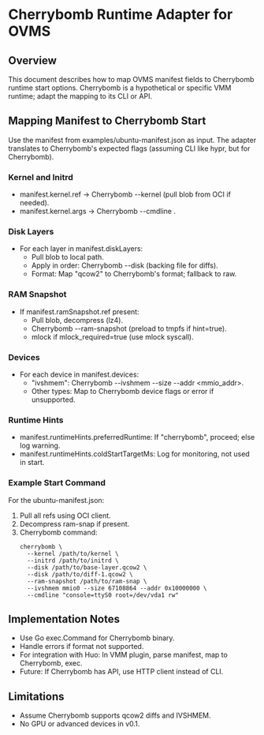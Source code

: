 # Cherrybomb Runtime Adapter for OVMS

## Overview

This document describes how to map OVMS manifest fields to Cherrybomb runtime start options. Cherrybomb is a hypothetical or specific VMM runtime; adapt the mapping to its CLI or API.

## Mapping Manifest to Cherrybomb Start

Use the manifest from examples/ubuntu-manifest.json as input. The adapter translates to Cherrybomb's expected flags (assuming CLI like hypr, but for Cherrybomb).

### Kernel and Initrd
- manifest.kernel.ref → Cherrybomb --kernel <path> (pull blob from OCI if needed).
- manifest.kernel.args → Cherrybomb --cmdline <args>.

### Disk Layers
- For each layer in manifest.diskLayers:
  - Pull blob to local path.
  - Apply in order: Cherrybomb --disk <path> (backing file for diffs).
  - Format: Map "qcow2" to Cherrybomb's format; fallback to raw.

### RAM Snapshot
- If manifest.ramSnapshot.ref present:
  - Pull blob, decompress (lz4).
  - Cherrybomb --ram-snapshot <path> (preload to tmpfs if hint=true).
  - mlock if mlock_required=true (use mlock syscall).

### Devices
- For each device in manifest.devices:
  - "ivshmem": Cherrybomb --ivshmem <name> --size <size> --addr <mmio_addr>.
  - Other types: Map to Cherrybomb device flags or error if unsupported.

### Runtime Hints
- manifest.runtimeHints.preferredRuntime: If "cherrybomb", proceed; else log warning.
- manifest.runtimeHints.coldStartTargetMs: Log for monitoring, not used in start.

### Example Start Command

For the ubuntu-manifest.json:

1. Pull all refs using OCI client.
2. Decompress ram-snap if present.
3. Cherrybomb command:
   ```
   cherrybomb \
     --kernel /path/to/kernel \
     --initrd /path/to/initrd \
     --disk /path/to/base-layer.qcow2 \
     --disk /path/to/diff-1.qcow2 \
     --ram-snapshot /path/to/ram-snap \
     --ivshmem mmio0 --size 67108864 --addr 0x10000000 \
     --cmdline "console=ttyS0 root=/dev/vda1 rw"
   ```

## Implementation Notes

- Use Go exec.Command for Cherrybomb binary.
- Handle errors if format not supported.
- For integration with Huo: In VMM plugin, parse manifest, map to Cherrybomb, exec.
- Future: If Cherrybomb has API, use HTTP client instead of CLI.

## Limitations

- Assume Cherrybomb supports qcow2 diffs and IVSHMEM.
- No GPU or advanced devices in v0.1.
